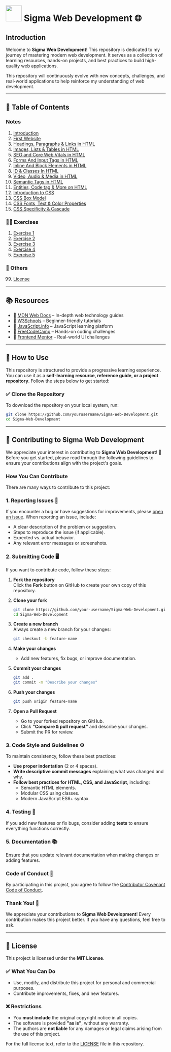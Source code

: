 # <img src = "https://github.com/user-attachments/assets/a34952af-9606-420c-a387-38f1a6592ae7" width = "50px"> **Sigma Web Development** 🌐 

## **Introduction**  
Welcome to **Sigma Web Development**! This repository is dedicated to my journey of mastering modern web development. It serves as a collection of learning resources, hands-on projects, and best practices to build high-quality web applications.  

This repository will continuously evolve with new concepts, challenges, and real-world applications to help reinforce my understanding of web development.  

---

## 📖 **Table of Contents**  
### Notes
1. [Introduction](/01_Introduction/README.md)  
2. [First Website](/02_First_Website/README.md)
3. [Headings, Paragraphs & Links in HTML](/03_Headings_Paragraphs_Links/README.md)
4. [Images, Lists & Tables in HTML](/04_Image_Lists_Tables/README.md)
5. [SEO and Core Web Vitals in HTML](/05_SEO_Core_Web_Vitals/README.md)
6. [Forms And Input Tags in HTML](/06_Forms_Input_Tags/README.md)
7. [Inline And Block Elements in HTML](/07_Inline_Block_Elements/README.md)
8. [ID & Classes In HTML](/08_Id_Classes_HTML/README.md)
9. [Video, Audio & Media in HTML](/09_Video_Audio_Media/README.md)
10. [Semantic Tags in HTML](/10_Semantic_Tags/README.md)
11. [Entities, Code tag & More on HTML](/11_Entities_Code_tag&more_HTML/README.md)
12. [Introduction to CSS](/12_Introduction_to_CSS/README.md)
13. [CSS Box Model](/13_CSS_Box_Model/README.md)
14. [CSS Fonts, Text & Color Properties](/14_CSS_Font_Text&Colors/README.md)
15. [CSS Specificity & Cascade](/15_CSS_Specificity_and_Cascade/README.md)

### ✍🏻 Exercises
1. [Exercise 1](/Exercises/Ex1/README.md)
2. [Exercise 2]()
3. [Exercise 3]()
4. [Exercise 4]()
5. [Exercise 5]()

### 📜 Others
99. [License](/LICENSE)  

---

## 📚 **Resources**  
- 🔗 [MDN Web Docs](https://developer.mozilla.org/) – In-depth web technology guides  
- 🔗 [W3Schools](https://www.w3schools.com/) – Beginner-friendly tutorials  
- 🔗 [JavaScript.info](https://javascript.info/) – JavaScript learning platform  
- 🔗 [FreeCodeCamp](https://www.freecodecamp.org/) – Hands-on coding challenges  
- 🔗 [Frontend Mentor](https://www.frontendmentor.io/) – Real-world UI challenges  

---

## 🚀 **How to Use**  

This repository is structured to provide a progressive learning experience. You can use it as a **self-learning resource, reference guide, or a project repository**. Follow the steps below to get started:  

### ✅ **Clone the Repository**  
To download the repository on your local system, run:  
```bash
git clone https://github.com/yourusername/Sigma-Web-Development.git
cd Sigma-Web-Development
```
---

## 🤝 Contributing to Sigma Web Development  

We appreciate your interest in contributing to **Sigma Web Development**! 🎉 Before you get started, please read through the following guidelines to ensure your contributions align with the project's goals.  

### How You Can Contribute  

There are many ways to contribute to this project:  

### 1. Reporting Issues 📝  
If you encounter a bug or have suggestions for improvements, please [open an issue](https://github.com/yourusername/Sigma-Web-Development.git/issues). When reporting an issue, include:  
- A clear description of the problem or suggestion.  
- Steps to reproduce the issue (if applicable).  
- Expected vs. actual behavior.  
- Any relevant error messages or screenshots.  

### 2. Submitting Code 🖥️  
If you want to contribute code, follow these steps:  

1. **Fork the repository**  
   Click the **Fork** button on GitHub to create your own copy of this repository.  

2. **Clone your fork**  
   ```bash
   git clone https://github.com/your-username/Sigma-Web-Development.git
   cd Sigma-Web-Development
   ```  

3. **Create a new branch**  
   Always create a new branch for your changes:  
   ```bash
   git checkout -b feature-name
   ```  

4. **Make your changes**  
   - Add new features, fix bugs, or improve documentation.  

5. **Commit your changes**  
   ```bash
   git add .
   git commit -m "Describe your changes"
   ```  

6. **Push your changes**  
   ```bash
   git push origin feature-name
   ```  

7. **Open a Pull Request**  
   - Go to your forked repository on GitHub.  
   - Click **"Compare & pull request"** and describe your changes.  
   - Submit the PR for review.  

### 3. Code Style and Guidelines ⚙️  

To maintain consistency, follow these best practices:  
- **Use proper indentation** (2 or 4 spaces).  
- **Write descriptive commit messages** explaining what was changed and why.  
- **Follow best practices for HTML, CSS, and JavaScript**, including:  
  - Semantic HTML elements.  
  - Modular CSS using classes.  
  - Modern JavaScript ES6+ syntax.  

### 4. Testing 🧪  
If you add new features or fix bugs, consider adding **tests** to ensure everything functions correctly.  

### 5. Documentation 📚  
Ensure that you update relevant documentation when making changes or adding features.  

### Code of Conduct 🌟  
By participating in this project, you agree to follow the [Contributor Covenant Code of Conduct](https://www.contributor-covenant.org/).  

### Thank You! 🙏  
We appreciate your contributions to **Sigma Web Development**! Every contribution makes this project better. If you have any questions, feel free to ask.  

---

## 📜 License  

This project is licensed under the **MIT License**.  

### ✅ What You Can Do  
- Use, modify, and distribute this project for personal and commercial purposes.  
- Contribute improvements, fixes, and new features.  

### ❌ Restrictions  
- You **must include** the original copyright notice in all copies.  
- The software is provided **"as is"**, without any warranty.  
- The authors are **not liable** for any damages or legal claims arising from the use of this project.  

For the full license text, refer to the [LICENSE](./LICENSE) file in this repository.  
